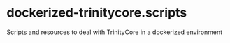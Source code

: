 # dockerized-trinitycore.scripts
Scripts and resources to deal with TrinityCore in a dockerized environment
